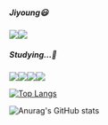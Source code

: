 ##### Jiyoung:smiley:
<a href="https://github.com/yjjjjjjjy"><img src="https://img.shields.io/badge/GitHub-181717?style=flat-square&logo=GitHub&logoColor=white"/></a><a href="mailto:yunjy0088@gamil.com"><img src="https://img.shields.io/badge/Gmail-EA4335?style=flat-square&logo=Gmail&logoColor=white"/></a>

##### Studying...:notebook_with_decorative_cover:
<p>
<img src="https://img.shields.io/badge/HTML5-E34F26?style=flat-square&logo=HTML5&logoColor=white"/><img src="https://img.shields.io/badge/CSS3-1572B6?style=flat-square&logo=CSS3&logoColor=white"/><img src="https://img.shields.io/badge/JavaScript-F7DF1E?style=flat-square&logo=JavaScript&logoColor=white"/><img src="https://img.shields.io/badge/Vue.js-4FC08D?style=flat-square&logo=Vuex.js&logoColor=white"/>
</p>

[![Top Langs](https://github-readme-stats.vercel.app/api/top-langs/?username=yjjjjjjjy&layout=compact)](https://github.com/anuraghazra/github-readme-stats)

![Anurag's GitHub stats](https://github-readme-stats.vercel.app/api?username=yjjjjjjjy&show_icons=true&theme=flag-india) 
